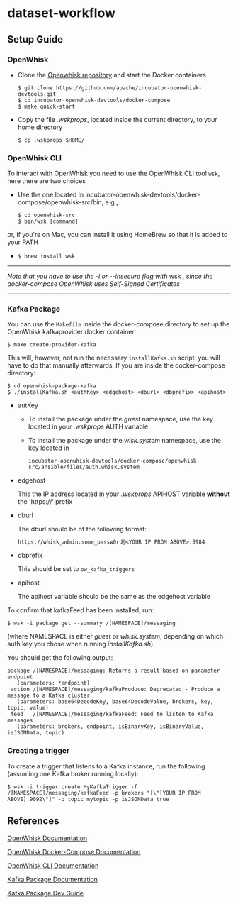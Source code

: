 # dataset-workflow

## Setup Guide

### OpenWhisk

* Clone the [Openwhisk repository](https://github.com/apache/incubator-openwhisk-devtools) and start the Docker containers
  ```
  $ git clone https://github.com/apache/incubator-openwhisk-devtools.git
  $ cd incubator-openwhisk-devtools/docker-compose
  $ make quick-start
  ```

* Copy the file *.wskprops*, located inside the current directory, to your home directory
  ```
  $ cp .wskprops $HOME/
  ```
  
### OpenWhisk CLI

To interact with OpenWhisk you need to use the OpenWhisk CLI tool `wsk`, here there are two choices
  
* Use the one located in incubator-openwhisk-devtools/docker-compose/openwhisk-src/bin, e.g.,
  ```
  $ cd openwhisk-src
  $ bin/wsk [command]
  ```
  
or, if you're on Mac, you can install it using HomeBrew so that it is added to your PATH
  
* `$ brew install wsk`
  
---
  
*Note that you have to use the -i or --insecure flag with* wsk *, since the docker-compose OpenWhisk uses Self-Signed Certificates*
  
---

### Kafka Package

You can use the `Makefile` inside the docker-compose directory to set up the OpenWhisk kafkaprovider docker container
```
$ make create-provider-kafka
```
  
This will, however, not run the necessary `installKafka.sh` script, you will have to do that manually afterwards. If you are inside the docker-compose directory:
```
$ cd openwhisk-package-kafka
$ ./installKafka.sh <authKey> <edgehost> <dburl> <dbprefix> <apihost>
```
  
* autKey
  
  * To install the package under the *guest* namespace, use the key located in your *.wskprops* AUTH variable
  * To install the package under the *wisk.system* namespace, use the key located in 
  
    `incubator-openwhisk-devtools/docker-compose/openwhisk-src/ansible/files/auth.whisk.system`

* edgehost

  This the IP address located in your *.wskprops* APIHOST variable **without** the 'https://' prefix
  
* dburl

  The dburl should be of the following format:
  
  `https://whisk_admin:some_passw0rd@<YOUR IP FROM ABOVE>:5984`
  
* dbprefix

  This should be set to `ow_kafka_triggers`
  
* apihost

  The apihost variable should be the same as the edgehost variable
  
To confirm that kafkaFeed has been installed, run:
```
$ wsk -i package get --summary /[NAMESPACE]/messaging
```

(where NAMESPACE is either *guest* or *whisk.system*, depending on which auth key you chose when running *installKafka.sh*)

You should get the following output:
```
package /[NAMESPACE]/messaging: Returns a result based on parameter endpoint
   (parameters: *endpoint)
 action /[NAMESPACE]/messaging/kafkaProduce: Deprecated - Produce a message to a Kafka cluster
   (parameters: base64DecodeKey, base64DecodeValue, brokers, key, topic, value)
 feed   /[NAMESPACE]/messaging/kafkaFeed: Feed to listen to Kafka messages
   (parameters: brokers, endpoint, isBinaryKey, isBinaryValue, isJSONData, topic)
```

### Creating a trigger

To create a trigger that listens to a Kafka instance, run the following (assuming one Kafka broker running locally):
```
$ wsk -i trigger create MyKafkaTrigger -f /[NAMESPACE]/messaging/kafkaFeed -p brokers "[\"[YOUR IP FROM ABOVE]:9092\"]" -p topic mytopic -p isJSONData true
```

## References

[OpenWhisk Documentation](https://openwhisk.apache.org/documentation.html#documentation)

[OpenWhisk Docker-Compose Documentation](https://github.com/apache/incubator-openwhisk-devtools/blob/master/docker-compose/README.md)

[OpenWhisk CLI Documentation](https://openwhisk.apache.org/documentation.html#wsk-cli)

[Kafka Package Documentation](https://github.com/apache/incubator-openwhisk-package-kafka/blob/master/README.md)

[Kafka Package Dev Guide](https://github.com/apache/incubator-openwhisk-package-kafka/blob/master/devGuide.md)
